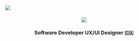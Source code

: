 
<img align="left" src="https://visitor-badge.laobi.icu/badge?page_id=Royaldner" />

<h1 align="center">
    <img src="https://readme-typing-svg.demolab.com?font=Fira+Code&weight=700&size=35&duration=4000&pause=1000&color=07F74C&center=true&vCenter=true&multiline=true&random=false&width=500&height=100&lines=Hey+There!;I'm+Roy+Aldner+Labado" />
</h1>
<h3 align="center">Software Developer UX/UI Designer 🇨🇦</h3>
<br/>


